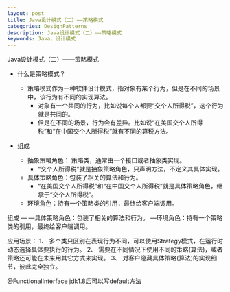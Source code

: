 ```yaml
---
layout: post
title: Java设计模式（二）——策略模式
categories: DesignPatterns
description: Java设计模式（二）——策略模式
keywords: Java，设计模式
---
```


Java设计模式（二）——策略模式

- 什么是策略模式？

	- 策略模式作为一种软件设计模式，指对象有某个行为，但是在不同的场景中，该行为有不同的实现算法。
		- 对象有一个共同的行为，比如说每个人都要“交个人所得税”，这个行为就是共同的。
		- 但是在不同的场景，行为会有差异。比如说“在美国交个人所得税”和“在中国交个人所得税”就有不同的算税方法。
- 组成
	- 抽象策略角色： 策略类，通常由一个接口或者抽象类实现。
		- “交个人所得税”就是抽象策略角色，只声明方法，不定义其具体实现。
	- 具体策略角色：包装了相关的算法和行为。
		- “在美国交个人所得税”和“在中国交个人所得税”就是具体策略角色，继承于“交个人所得税”。
	- 环境角色：持有一个策略类的引用，最终给客户端调用。

组成
—
—具体策略角色：包装了相关的算法和行为。
—环境角色：持有一个策略类的引用，最终给客户端调用。

应用场景：
1、 多个类只区别在表现行为不同，可以使用Strategy模式，在运行时动态选择具体要执行的行为。
2、 需要在不同情况下使用不同的策略(算法)，或者策略还可能在未来用其它方式来实现。
3、 对客户隐藏具体策略(算法)的实现细节，彼此完全独立。

@FunctionalInterface
jdk1.8后可以写default方法